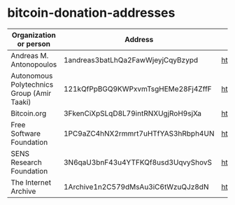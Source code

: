 # bitcoin-donation-addresses

| Organization or person | Address | Source |
| --- | --- | --- |
| Andreas M. Antonopoulos | 1andreas3batLhQa2FawWjeyjCqyBzypd | https://antonopoulos.com/donate/ |
| Autonomous Polytechnics Group (Amir Taaki) | 121kQfPpBGQ9KWPxvmTsgHEMe28Fj4ZffF | https://polyteknik.org/en/index.html |
| Bitcoin.org | 3FkenCiXpSLqD8L79intRNXUgjRoH9sjXa | https://bitcoin.org/en/ |
| Free Software Foundation | 1PC9aZC4hNX2rmmrt7uHTfYAS3hRbph4UN | https://my.fsf.org/donate |
| SENS Research Foundation | 3N6qaU3bnF43u4YTFKQf8usd3UqvyShovS | http://www.sens.org/donate |
| The Internet Archive | 1Archive1n2C579dMsAu3iC6tWzuQJz8dN | https://archive.org/donate/bitcoin.php |
